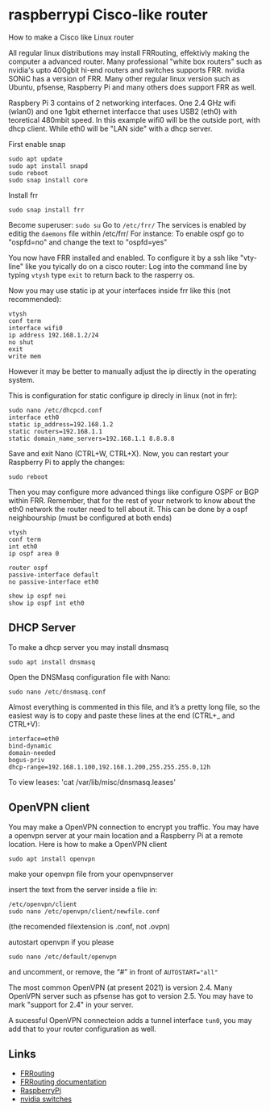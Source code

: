 # raspberrypi Cisco-like router
How to make a Cisco like Linux router

All regular linux distributions may install FRRouting, effektivly making the computer a advanced router. Many professional "white box routers" such as nvidia's upto 400gbit hi-end routers and switches supports FRR. nvidia SONiC has a version of FRR. Many other regular linux version such as Ubuntu, pfsense, Raspberry Pi and many others does support FRR as well.

Raspbery Pi 3 contains of 2 networking interfaces. One 2.4 GHz wifi (wlan0) and one 1gbit ethernet interfacce that uses USB2 (eth0) with teoretical 480mbit speed.
In this example wifi0 will be the outside port, with dhcp client. While eth0 will be "LAN side" with a dhcp server.

First enable snap
```
sudo apt update
sudo apt install snapd
sudo reboot
sudo snap install core
```
Install frr
```
sudo snap install frr
```

Become superuser: `sudo su`
Go to `/etc/frr/`
The services is enabled by editig the `daemons` file within /etc/frr/
For instance: To enable ospf go to "ospfd=no" and change the text to "ospfd=yes"

You now have FRR installed and enabled. To configure it by a ssh like "vty-line" like you tyically do on a cisco router: 
Log into the command line by typing `vtysh`
type `exit` to return back to the rasperry os.

Now you may use static ip at your interfaces inside frr like this (not recommended):
```
vtysh
conf term
interface wifi0
ip address 192.168.1.2/24
no shut
exit
write mem
```

However it may be better to 
manually adjust the ip directly in the operating system.

This is configuration for static configure ip direcly in linux (not in frr):
```
sudo nano /etc/dhcpcd.conf
interface eth0
static ip_address=192.168.1.2
static routers=192.168.1.1
static domain_name_servers=192.168.1.1 8.8.8.8
```
Save and exit Nano (CTRL+W, CTRL+X).
Now, you can restart your Raspberry Pi to apply the changes:
```
sudo reboot
```
Then you may configure more advanced things like configure OSPF or BGP within FRR.
Remember, that for the rest of your network to know about the eth0 network the router need to tell about it. This can be done by a ospf neighbourship (must be configured at both ends)
```
vtysh
conf term
int eth0
ip ospf area 0

router ospf
passive-interface default
no passive-interface eth0

show ip ospf nei
show ip ospf int eth0
```

## DHCP Server
To make a dhcp server you may install dnsmasq
```
sudo apt install dnsmasq
```
Open the DNSMasq configuration file with Nano:
```
sudo nano /etc/dnsmasq.conf
```
Almost everything is commented in this file, and it’s a pretty long file, so the easiest way is to copy and paste these lines at the end (CTRL+_ and CTRL+V):
```
interface=eth0
bind-dynamic
domain-needed
bogus-priv
dhcp-range=192.168.1.100,192.168.1.200,255.255.255.0,12h
```
To view leases: 'cat /var/lib/misc/dnsmasq.leases'
## OpenVPN client
You may make a OpenVPN connection to encrypt you traffic. You may have a openvpn server at your main location and a Raspberry Pi at a remote location.
Here is how to make a OpenVPN client

```
sudo apt install openvpn
```
make your openvpn file from your openvpnserver

insert the text from the server inside a file in:
```
/etc/openvpn/client
sudo nano /etc/openvpn/client/newfile.conf
```
(the recomended filextension is .conf, not .ovpn)

autostart openvpn if you please
```
sudo nano /etc/default/openvpn
```
and uncomment, or remove, the “#” in front of `AUTOSTART="all"`

The most common OpenVPN (at present 2021) is version 2.4. Many OpenVPN server such as pfsense has got to version 2.5. You may have to mark "support for 2.4" in your server.

A sucessful OpenVPN connecteion adds a tunnel interface `tun0`, you may add that to your router configuration as well.

## Links
- [FRRouting](https://frrouting.org/)
- [FRRouting documentation](http://docs.frrouting.org/en/latest/)
- [RaspberryPi](https://www.raspberrypi.com/)
- [nvidia switches](https://www.nvidia.com/en-us/networking/)



